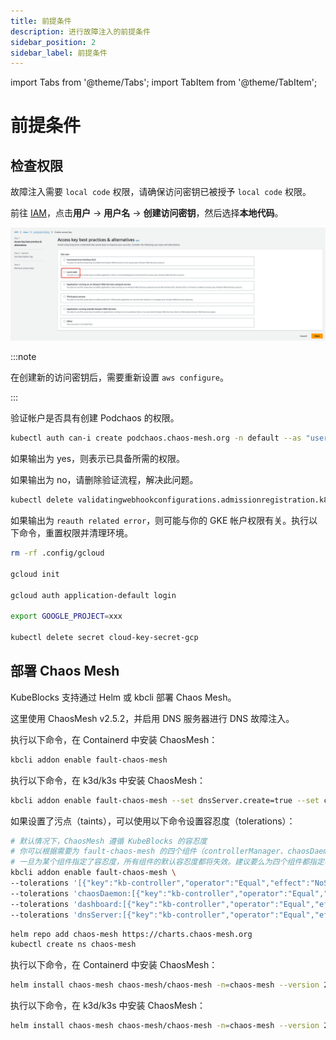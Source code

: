 ```yaml
---
title: 前提条件
description: 进行故障注入的前提条件
sidebar_position: 2
sidebar_label: 前提条件
---
```


import Tabs from '@theme/Tabs';
import TabItem from '@theme/TabItem';

# 前提条件

## 检查权限

故障注入需要 `local code` 权限，请确保访问密钥已被授予 `local code` 权限。

<Tabs>
<TabItem value="EKS" label="EKS" default>

前往 [IAM](https://console.amazonaws.cn/iamv2/home?#/home)，点击**用户** -> **用户名** -> **创建访问密钥**，然后选择**本地代码**。

![Create access key](./../../img/kbcli-fault-local-code.png)

:::note

在创建新的访问密钥后，需要重新设置 `aws configure`。

:::

</TabItem>

<TabItem value="GKE" label="GKE">

验证帐户是否具有创建 Podchaos 的权限。

```bash
kubectl auth can-i create podchaos.chaos-mesh.org -n default --as "useraccont"
```

如果输出为 yes，则表示已具备所需的权限。

如果输出为 no，请删除验证流程，解决此问题。

```bash
kubectl delete validatingwebhookconfigurations.admissionregistration.k8s.io chaos-mesh-validation-auth
```

如果输出为 `reauth related error`，则可能与你的 GKE 帐户权限有关。执行以下命令，重置权限并清理环境。

```bash
rm -rf .config/gcloud

gcloud init

gcloud auth application-default login

export GOOGLE_PROJECT=xxx

kubectl delete secret cloud-key-secret-gcp
```

</TabItem>

</Tabs>

## 部署 Chaos Mesh

KubeBlocks 支持通过 Helm 或 kbcli 部署 Chaos Mesh。

这里使用 ChaosMesh v2.5.2，并启用 DNS 服务器进行 DNS 故障注入。

<Tabs>
<TabItem value="kbcli" label="kbcli" default>

执行以下命令，在 Containerd 中安装 ChaosMesh：

```bash
kbcli addon enable fault-chaos-mesh
```

执行以下命令，在 k3d/k3s 中安装 ChaosMesh：

```bash
kbcli addon enable fault-chaos-mesh --set dnsServer.create=true --set chaosDaemon.runtime=containerd --set chaosDaemon.socketPath=/run/k3s/containerd/containerd.sock
```

如果设置了污点（taints），可以使用以下命令设置容忍度（tolerations）：

```bash
# 默认情况下，ChaosMesh 遵循 KubeBlocks 的容忍度
# 你可以根据需要为 fault-chaos-mesh 的四个组件（controllerManager、chaosDaemon、dashboard 和 dnsServer）指定容忍度。
# 一旦为某个组件指定了容忍度，所有组件的默认容忍度都将失效。建议要么为四个组件都指定容忍度，要么都不指定。
kbcli addon enable fault-chaos-mesh \
--tolerations '[{"key":"kb-controller","operator":"Equal","effect":"NoSchedule","value":"true"}]' \
--tolerations 'chaosDaemon:[{"key":"kb-controller","operator":"Equal","effect":"NoSchedule","value":"true"},{"key":"kb-data","operator":"Equal","effect":"NoSchedule","value":"true"}]' \
--tolerations 'dashboard:[{"key":"kb-controller","operator":"Equal","effect":"NoSchedule","value":"true"}]' \
--tolerations 'dnsServer:[{"key":"kb-controller","operator":"Equal","effect":"NoSchedule","value":"true"}]' 
```

</TabItem>

<TabItem value="Helm" label="Helm">

```bash
helm repo add chaos-mesh https://charts.chaos-mesh.org
kubectl create ns chaos-mesh
```

执行以下命令，在 Containerd 中安装 ChaosMesh：

```bash
helm install chaos-mesh chaos-mesh/chaos-mesh -n=chaos-mesh --version 2.5.2 --set chaosDaemon.privileged=true --set dnsServer.create=true --set chaosDaemon.runtime=containerd --set chaosDaemon.socketPath=/run/containerd/containerd.sock
```

执行以下命令，在 k3d/k3s 中安装 ChaosMesh：

```bash
helm install chaos-mesh chaos-mesh/chaos-mesh -n=chaos-mesh --version 2.5.2 --set chaosDaemon.privileged=true --set dnsServer.create=true --set chaosDaemon.runtime=containerd --set chaosDaemon.socketPath=/run/k3s/containerd/containerd.sock
```

</TabItem>

</Tabs>
